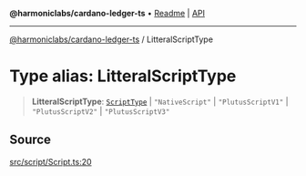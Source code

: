 **@harmoniclabs/cardano-ledger-ts** • [Readme](../Introduction.md) \| [API](../globals.md)

***

[@harmoniclabs/cardano-ledger-ts](../Introduction.md) / LitteralScriptType

# Type alias: LitteralScriptType

> **LitteralScriptType**: [`ScriptType`](../enumerations/ScriptType.md) \| `"NativeScript"` \| `"PlutusScriptV1"` \| `"PlutusScriptV2"` \| `"PlutusScriptV3"`

## Source

[src/script/Script.ts:20](https://github.com/HarmonicLabs/cardano-ledger-ts/blob/d1659b0/src/script/Script.ts#L20)
